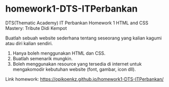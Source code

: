 # homework1-DTS-ITPerbankan
DTS(Thematic Academy) IT Perbankan
Homework 1 HTML and CSS Mastery: Tribute Didi Kempot

Buatlah sebuah website sederhana tentang seseorang yang kalian kagumi atau diri kalian sendiri.
1. Hanya boleh menggunakan HTML dan CSS.
2. Buatlah semenarik mungkin.
3. Boleh menggunakan resource yang tersedia di internet untuk mengakomodir kebutuhan website (font, gambar, icon dll).

Link homework: https://opikoenkz.github.io/homework1-DTS-ITPerbankan/
